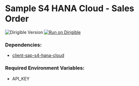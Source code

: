 # Sample S4 HANA Cloud - Sales Order

![Dirigible Version](https://img.shields.io/badge/dirigible%20version-3.x-green.svg) [![Run on Dirigible](https://img.shields.io/badge/run%20on-dirigible-blue.svg)](https://trial.ingress.pro.promart.shoot.canary.k8s-hana.ondemand.com/services/v3/web/ide-deploy-manager/?repository=https://github.com/dirigiblelabs/sample-sap-s4-hana-cloud.git&uri=/services/v3/web/sample-s4-hana-cloud/&env=API_KEY)

### Dependencies:
- [client-sap-s4-hana-cloud](https://github.com/dirigiblelabs/client-sap-s4-hana-cloud)

### Required Environment Variables:
 - API_KEY
